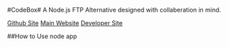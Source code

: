 #CodeBox#
A Node.js FTP Alternative designed with collaberation in mind.

[Github Site](http://pricemc.github.io/CodeBox/)
[Main Website](http://ossd.no-ip.org/)
[Developer Site](https://sites.google.com/site/opensourcesoftwaredevelopment/)

##How to Use
	node app